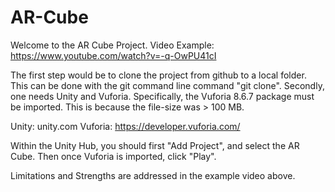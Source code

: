 # AR-Cube
 
Welcome to the AR Cube Project. Video Example: https://www.youtube.com/watch?v=-q-OwPU41cI

The first step would be to clone the project from github to a local folder. This can be done with the git command line command "git clone". Secondly, one needs Unity and Vuforia. Specifically, the Vuforia 8.6.7 package must be imported. This is because the file-size was > 100 MB.

Unity: unity.com Vuforia: https://developer.vuforia.com/

Within the Unity Hub, you should first "Add Project", and select the AR Cube. Then once Vuforia is imported, click "Play".

Limitations and Strengths are addressed in the example video above. 